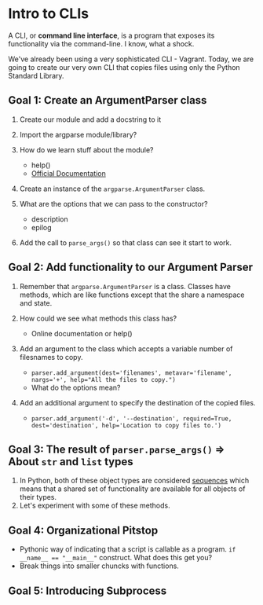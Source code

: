 # Intro to CLIs
A CLI, or **command line interface**, is a program that exposes 
its functionality via the command-line.  I know, what a shock.

We've already been using a very sophisticated CLI - Vagrant.  Today, 
we are going to create our very own CLI that copies files using only 
the Python Standard Library.

## Goal 1: Create an ArgumentParser class
1. Create our module and add a docstring to it
2. Import the argparse module/library?
3. How do we learn stuff about the module?  
    * help()
    * [Official Documentation](https://docs.python.org/3/)
    
4. Create an instance of the `argparse.ArgumentParser` class.
5. What are the options that we can pass to the constructor?
    * description
    * epilog
6. Add the call to `parse_args()` so that class can see it start to work.
    
## Goal 2: Add functionality to our Argument Parser
1. Remember that `argparse.ArgumentParser` is a class.  Classes have 
methods, which are like functions except that the share a namespace and
state.
2. How could we see what methods this class has? 
    * Online documentation or help()
3. Add an argument to the class which accepts a variable number of 
filesnames to copy.
    * `parser.add_argument(dest='filenames', metavar='filename', nargs='+', help="All the files to copy.")`
    * What do the options mean?

4. Add an additional argument to specify the destination of the copied files.
    * `parser.add_argument('-d', '--destination', required=True, dest='destination', help='Location to copy files to.')`
    
## Goal 3: The result of `parser.parse_args()` => About `str` and `list` types
1. In Python, both of these object types are considered 
[sequences](https://docs.python.org/3.4/library/stdtypes.html#sequence-types-list-tuple-range) 
which means that a shared set of functionality are available
for all objects of their types.
2. Let's experiment with some of these methods.
 
## Goal 4: Organizational Pitstop
* Pythonic way of indicating that a script is callable as a program. 
`if __name__ == "__main__"` construct.  What does this get you?
* Break things into smaller chuncks with functions.

## Goal 5: Introducing Subprocess

    


    


